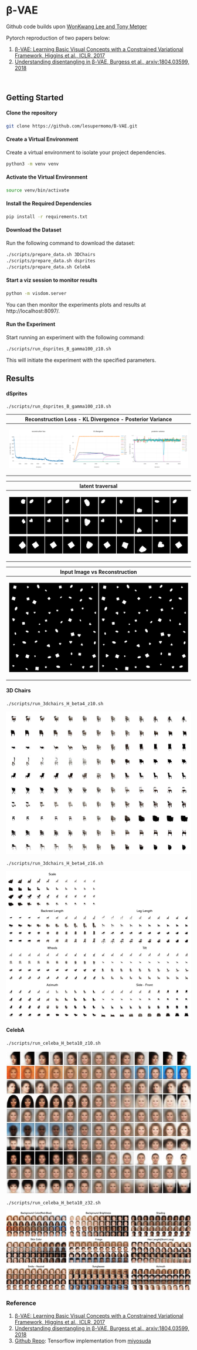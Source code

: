 # β-VAE
Github code builds upon [WonKwang Lee and Tony Metger] 

Pytorch reproduction of two papers below:
1. [β-VAE: Learning Basic Visual Concepts with a Constrained Variational Framework, Higgins et al., ICLR, 2017]
2. [Understanding disentangling in β-VAE, Burgess et al., arxiv:1804.03599, 2018]
<br>

## Getting Started 

#### Clone the repository

```bash
git clone https://github.com/lesupermomo/B-VAE.git
```

#### Create a Virtual Environment
Create a virtual environment to isolate your project dependencies.

```bash
python3 -m venv venv
```

#### Activate the Virtual Environment

```bash
source venv/bin/activate
```

#### Install the Required Dependencies

```bash
pip install -r requirements.txt
```

#### Download the Dataset
Run the following command to download the dataset:

```bash
./scripts/prepare_data.sh 3DChairs
./scripts/prepare_data.sh dsprites
./scripts/prepare_data.sh CelebA
```

#### Start a viz session to monitor results

```bash
python -m visdom.server
```
You can then monitor the experiments plots and results at http://localhost:8097/.

#### Run the Experiment
Start running an experiment with the following command:

```bash
./scripts/run_dsprites_B_gamma100_z10.sh
```
This will initiate the experiment with the specified parameters.

## Results

#### dSprites
```
./scripts/run_dsprites_B_gamma100_z10.sh
```

| Reconstruction Loss - KL Divergence - Posterior Variance |
|-----------------------------|
| <p align="center"><img src="misc/dsprites_plot.png"></p> |

| latent traversal |
|-----------------------------|
| <p align="center"> <img src=misc/dsprites_traverse_ellipse.gif> <img src=misc/dsprites_traverse_heart.gif> <img src=misc/dsprites_traverse_random.gif> </p>|


| Input Image vs Reconstruction |
|-----------------------------|
| <p align="center"><img src="misc/dsprites_reconstruction.jpg"></p> |


#### 3D Chairs
```
./scripts/run_3dchairs_H_beta4_z10.sh
```
![3dchairs_beta4_z16](misc/3dchairs_H_beta4_z10_traverse.png)
```
./scripts/run_3dchairs_H_beta4_z16.sh
```
![3dchairs_beta4_z16](misc/3dchairs_H_beta4_z16_traverse.png)


#### CelebA
```
./scripts/run_celeba_H_beta10_z10.sh
```
![celeba](misc/celeba_H_beta10_z10_traverse.png)
```
./scripts/run_celeba_H_beta10_z32.sh
```
![celeba](misc/celeba_H_beta10_z32_traverse.png)



### Reference
1. [β-VAE: Learning Basic Visual Concepts with a Constrained Variational Framework, Higgins et al., ICLR, 2017]
2. [Understanding disentangling in β-VAE, Burgess et al., arxiv:1804.03599, 2018]
3. [Github Repo]: Tensorflow implementation from [miyosuda]

[β-VAE: Learning Basic Visual Concepts with a Constrained Variational Framework, Higgins et al., ICLR, 2017]: https://openreview.net/pdf?id=Sy2fzU9gl
[Understanding disentangling in β-VAE, Burgess et al., arxiv:1804.03599, 2018]: http://arxiv.org/abs/1804.03599
[WonKwang Lee and Tony Metger]: https://github.com/1Konny/Beta-VAE?tab=readme-ov-file
[Github Repo]: https://github.com/miyosuda/disentangled_vae
[miyosuda]: https://github.com/miyosuda
